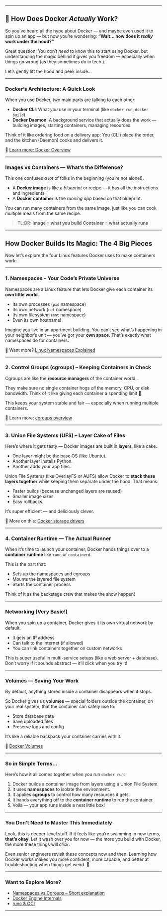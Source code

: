 
---

## 🐳 How Does Docker *Actually* Work?

So you’ve heard all the hype about Docker — and maybe even used it to spin up an app — but now you’re wondering:
**“Wait… how does it *really* work under the hood?”**

Great question! You don’t *need* to know this to start using Docker, but understanding the magic behind it gives you freedom — especially when things go wrong (as they sometimes do in tech ).

Let’s gently lift the hood and peek inside…

---

### Docker’s Architecture: A Quick Look

When you use Docker, two main parts are talking to each other:

*  **Docker CLI**: What *you* use in your terminal (like `docker run`, `docker build`)
*  **Docker Daemon**: A background service that actually does the work — building images, starting containers, managing resources.

Think of it like ordering food on a delivery app:
You (CLI) place the order, and the kitchen (Daemon) cooks and delivers it.

🔗 [Learn more: Docker Overview](https://docs.docker.com/get-started/overview/)

---

### Images vs Containers — What’s the Difference?

This one confuses *a lot* of folks in the beginning (you’re not alone!).

* A **Docker image** is like a *blueprint* or recipe — it has all the instructions and ingredients.
* A **Docker container** is the *running app* based on that blueprint.

You can run many containers from the same image, just like you can cook multiple meals from the same recipe.

> TL;DR:
> **Image = what you build**
> **Container = what actually runs**

---

## How Docker Builds Its Magic: The 4 Big Pieces

Now let’s explore the four Linux features Docker uses to make containers work:

---

### 1. **Namespaces** – Your Code’s Private Universe

Namespaces are a Linux feature that lets Docker give each container its **own little world**.

* Its own processes (`pid` namespace)
* Its own network (`net` namespace)
* Its own filesystem (`mnt` namespace)
* Even its own hostname!

Imagine you live in an apartment building. You can’t see what’s happening in your neighbor’s unit — you’ve got your **own space**. That’s exactly what namespaces do for containers.

🔗 Want more? [Linux Namespaces Explained](https://man7.org/linux/man-pages/man7/namespaces.7.html)

---

### 2. **Control Groups (cgroups)** – Keeping Containers in Check

Cgroups are like the **resource managers** of the container world.

They make sure no single container hogs *all* the memory, CPU, or disk bandwidth. Think of it like giving each container a spending limit 💸.

This keeps your system stable and fair — especially when running multiple containers.

🔗 Learn more: [cgroups overview](https://docs.kernel.org/admin-guide/cgroup-v2.html)

---

### 3. **Union File Systems (UFS)** – Layer Cake of Files

Here’s where it gets tasty — Docker images are built in **layers**, like a cake.

* One layer might be the base OS (like Ubuntu).
* Another layer installs Python.
* Another adds your app files.

Union File Systems (like OverlayFS or AUFS) allow Docker to **stack these layers together** while keeping them separate under the hood. That means:

* Faster builds (because unchanged layers are reused)
* Smaller image sizes
* Easy rollbacks

It’s super efficient — and deliciously clever.

🔗 More on this: [Docker storage drivers](https://docs.docker.com/storage/storagedriver/)

---

### 4. Container Runtime — The Actual Runner

When it’s time to launch your container, Docker hands things over to a **container runtime** like `runc` or `containerd`.

This is the part that:

* Sets up the namespaces and cgroups
* Mounts the layered file system
* Starts the container process

Think of it as the backstage crew that makes the show happen!

---

### Networking (Very Basic!)

When you spin up a container, Docker gives it its own virtual network by default.

* It gets an IP address
* Can talk to the internet (if allowed)
* You can link containers together on custom networks

This is super useful in multi-service setups (like a web server + database). Don’t worry if it sounds abstract — it’ll click when you try it!

---

### Volumes — Saving Your Work

By default, anything stored inside a container disappears when it stops.

So Docker gives us **volumes** — special folders outside the container, on your real system, that the container can safely use to:

* Store database data
* Save uploaded files
* Preserve logs and config

It’s like a reliable backpack your container carries with it.

🔗 [Docker Volumes](https://docs.docker.com/storage/volumes/)

---

### So in Simple Terms…

Here’s how it all comes together when you run `docker run`:

1. Docker builds a container image from layers using a Union File System.
2. It uses **namespaces** to isolate the environment.
3. It applies **cgroups** to control how many resources it gets.
4. It hands everything off to the **container runtime** to run the container.
5. Voilà — your app runs inside a neat little box!

---

### You Don’t Need to Master This Immediately

Look, this is deeper-level stuff. If it feels like you’re swimming in new terms, **that’s okay**. Let it wash over you for now — the more you build with Docker, the more these things will *click*.

Even senior engineers revisit these concepts now and then. Learning how Docker works makes you more confident, more capable, and better at troubleshooting when things get weird. 💪

---

### Want to Explore More?

*  [Namespaces vs Cgroups – Short explanation](https://opensource.com/article/19/11/what-are-namespaces-cgroups)
*  [Docker Engine Internals](https://docs.docker.com/engine/)
*  [runc & OCI](https://github.com/opencontainers/runc)

---

